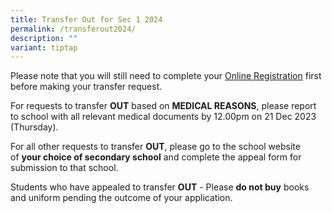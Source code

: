 ```yaml
---
title: Transfer Out for Sec 1 2024
permalink: /transferout2024/
description: ""
variant: tiptap
---
```

<p>Please note that you will still need to complete your&nbsp;<a href="https://go.gov.sg/s1yc2024" rel="noopener noreferrer nofollow" target="_blank">Online Registration</a>&nbsp;first before making your transfer request.</p><p>For requests to transfer&nbsp;<strong>OUT</strong>&nbsp;based on&nbsp;<strong>MEDICAL REASONS</strong>, please report to school with all relevant medical documents by 12.00pm on 21 Dec 2023 (Thursday).</p><p>For all other requests to transfer&nbsp;<strong>OUT</strong>, please go to the school website of&nbsp;<strong>your choice of secondary school</strong>&nbsp;and complete the appeal form for submission to that school.</p><p>Students who have appealed to transfer&nbsp;<strong>OUT</strong>&nbsp;- Please&nbsp;<strong>do not buy</strong>&nbsp;books and uniform pending the outcome of your application.</p>